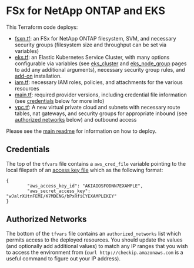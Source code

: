 # FSx for NetApp ONTAP and EKS

This Terraform code deploys:

* [fsxn.tf](./fsxn.tf): an FSx for NetApp ONTAP filesystem, SVM, and necessary security groups (filesystem size and throughput can be set via variables)
* [eks.tf](./eks.tf): an Elastic Kubernetes Service Cluster, with many options configurable via variables (see [eks\_cluster](https://registry.terraform.io/providers/hashicorp/aws/latest/docs/resources/eks_cluster) and [eks\_node\_group](https://registry.terraform.io/providers/hashicorp/aws/latest/docs/resources/eks_node_group) pages to add any additional arguments), necessary security group rules, and [add-on](https://docs.aws.amazon.com/eks/latest/userguide/eks-add-ons.html) installation.
* [iam.tf](./iam.tf): necessary IAM roles, policies, and attachments for the various resources
* [main.tf](./main.tf): required provider versions, including credential file information (see [credentials](#credentials) below for more info)
* [vpc.tf](./vpc.tf): A new virtual private cloud and subnets with necessary route tables, nat gateways, and security groups for appropriate inbound (see [authorized networks](#authorized-networks) below) and outbound access

Please see the [main readme](../README.md) for information on how to deploy.

## Credentials

The top of the `tfvars` file contains a `aws_cred_file` variable pointing to the local filepath of an [access key file](https://docs.aws.amazon.com/IAM/latest/UserGuide/id_credentials_access-keys.html) which as the following format:

```text
{
        "aws_access_key_id": "AKIAIOSFODNN7EXAMPLE",
        "aws_secret_access_key": "wJalrXUtnFEMI/K7MDENG/bPxRfiCYEXAMPLEKEY"
}
```

## Authorized Networks

The bottom of the `tfvars` file contains an `authorized_networks` list which permits access to the deployed resources. You should update the values (and optionally add additional values) to match any IP ranges that you wish to access the environment from (`curl http://checkip.amazonaws.com` is a useful command to figure out your IP address).
